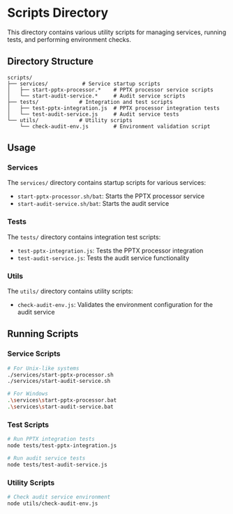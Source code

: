 # Scripts Directory

This directory contains various utility scripts for managing services, running tests, and performing environment checks.

## Directory Structure

```
scripts/
├── services/           # Service startup scripts
│   ├── start-pptx-processor.*    # PPTX processor service scripts
│   └── start-audit-service.*     # Audit service scripts
├── tests/             # Integration and test scripts
│   ├── test-pptx-integration.js  # PPTX processor integration tests
│   └── test-audit-service.js     # Audit service tests
└── utils/             # Utility scripts
    └── check-audit-env.js        # Environment validation script
```

## Usage

### Services

The `services/` directory contains startup scripts for various services:
- `start-pptx-processor.sh/bat`: Starts the PPTX processor service
- `start-audit-service.sh/bat`: Starts the audit service

### Tests

The `tests/` directory contains integration test scripts:
- `test-pptx-integration.js`: Tests the PPTX processor integration
- `test-audit-service.js`: Tests the audit service functionality

### Utils

The `utils/` directory contains utility scripts:
- `check-audit-env.js`: Validates the environment configuration for the audit service

## Running Scripts

### Service Scripts
```bash
# For Unix-like systems
./services/start-pptx-processor.sh
./services/start-audit-service.sh

# For Windows
.\services\start-pptx-processor.bat
.\services\start-audit-service.bat
```

### Test Scripts
```bash
# Run PPTX integration tests
node tests/test-pptx-integration.js

# Run audit service tests
node tests/test-audit-service.js
```

### Utility Scripts
```bash
# Check audit service environment
node utils/check-audit-env.js
``` 